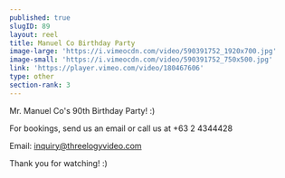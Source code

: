```yaml
---
published: true
slugID: 89
layout: reel
title: Manuel Co Birthday Party
image-large: 'https://i.vimeocdn.com/video/590391752_1920x700.jpg'
image-small: 'https://i.vimeocdn.com/video/590391752_750x500.jpg'
link: 'https://player.vimeo.com/video/180467606'
type: other
section-rank: 3
---
```

Mr. Manuel Co's 90th Birthday Party! :) 

For bookings, send us an email or call us at +63 2 4344428

Email: inquiry@threelogyvideo.com

Thank you for watching! :)
